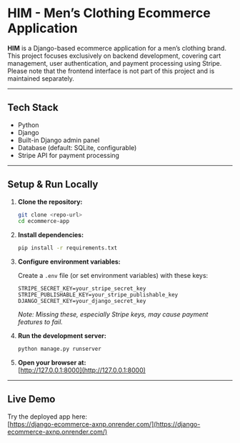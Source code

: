 # HIM - Men’s Clothing Ecommerce Application

**HIM** is a Django-based ecommerce application for a men’s clothing brand.
This project focuses exclusively on backend development, covering cart management, user authentication, and payment processing using Stripe.
Please note that the frontend interface is not part of this project and is maintained separately.

---

## Tech Stack

- Python
- Django
- Built-in Django admin panel
- Database (default: SQLite, configurable)
- Stripe API for payment processing

---

## Setup & Run Locally

1. **Clone the repository:**
   ```bash
   git clone <repo-url>
   cd ecommerce-app
   ```
2. **Install dependencies:**
   ```bash
   pip install -r requirements.txt
   ```
3. **Configure environment variables:**

   Create a `.env` file (or set environment variables) with these keys:

   ```
   STRIPE_SECRET_KEY=your_stripe_secret_key
   STRIPE_PUBLISHABLE_KEY=your_stripe_publishable_key
   DJANGO_SECRET_KEY=your_django_secret_key
   ```

   _Note: Missing these, especially Stripe keys, may cause payment features to fail._

4. **Run the development server:**
   ```bash
   python manage.py runserver
   ```
5. **Open your browser at:**  
   [http://127.0.0.1:8000](http://127.0.0.1:8000)

---

## Live Demo

Try the deployed app here:  
[https://django-ecommerce-axnp.onrender.com/](https://django-ecommerce-axnp.onrender.com/)
